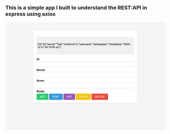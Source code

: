 ### This is a simple app I built to understand the REST:API in express using axios

![Sample snippet](rest-api-screenshot.jpg)